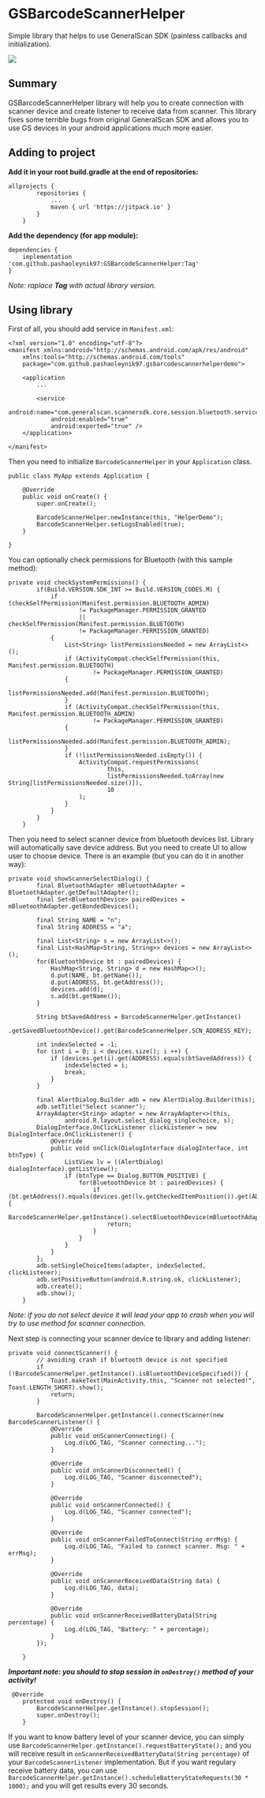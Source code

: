 # GSBarcodeScannerHelper
Simple library that helps to use GeneralScan SDK (painless callbacks and initialization).

[![](https://jitpack.io/v/pashaoleynik97/GSBarcodeScannerHelper.svg)](https://jitpack.io/#pashaoleynik97/GSBarcodeScannerHelper)

## Summary
GSBarcodeScannerHelper library will help you to create connection with scanner device and create listener to receive data from scanner.
This library fixes some terrible bugs from original GeneralScan SDK and allows you to use GS devices in your android applications much more easier.

## Adding to project

**Add it in your root build.gradle at the end of repositories:**

```
allprojects {
		repositories {
			...
			maven { url 'https://jitpack.io' }
		}
	}
```

**Add the dependency (for app module):**

```
dependencies {
	implementation 'com.github.pashaoleynik97:GSBarcodeScannerHelper:Tag'
}
```
*Note: raplace **Tag** with actual library version.*

## Using library

First of all, you should add service in `Manifest.xml`:

```
<?xml version="1.0" encoding="utf-8"?>
<manifest xmlns:android="http://schemas.android.com/apk/res/android"
    xmlns:tools="http://schemas.android.com/tools"
    package="com.github.pashaoleynik97.gsbarcodescannerhelperdemo">

    <application
        ...

        <service
            android:name="com.generalscan.scannersdk.core.session.bluetooth.service.BluetoothConnectService"
            android:enabled="true"
            android:exported="true" />
    </application>

</manifest>
```

Then you need to initialize `BarcodeScannerHelper` in your `Application` class.

```
public class MyApp extends Application {

    @Override
    public void onCreate() {
        super.onCreate();

        BarcodeScannerHelper.newInstance(this, "HelperDemo");
        BarcodeScannerHelper.setLogsEnabled(true);
    }

}
```

You can optionally check permissions for Bluetooth (with this sample method):

```
private void checkSystemPermissions() {
        if(Build.VERSION.SDK_INT >= Build.VERSION_CODES.M) {
            if (checkSelfPermission(Manifest.permission.BLUETOOTH_ADMIN)
                    != PackageManager.PERMISSION_GRANTED
                    || checkSelfPermission(Manifest.permission.BLUETOOTH)
                    != PackageManager.PERMISSION_GRANTED)
            {
                List<String> listPermissionsNeeded = new ArrayList<>();
                if (ActivityCompat.checkSelfPermission(this, Manifest.permission.BLUETOOTH)
                        != PackageManager.PERMISSION_GRANTED)
                {
                    listPermissionsNeeded.add(Manifest.permission.BLUETOOTH);
                }
                if (ActivityCompat.checkSelfPermission(this, Manifest.permission.BLUETOOTH_ADMIN)
                        != PackageManager.PERMISSION_GRANTED)
                {
                    listPermissionsNeeded.add(Manifest.permission.BLUETOOTH_ADMIN);
                }
                if (!listPermissionsNeeded.isEmpty()) {
                    ActivityCompat.requestPermissions(
                            this,
                            listPermissionsNeeded.toArray(new String[listPermissionsNeeded.size()]),
                            10
                    );
                }
            }
        }
    }
```

Then you need to select scanner device from bluetooth devices list. Library will automatically save device address. But you need to create UI to allow user to choose device. There is an example (but you can do it in another way):

```
private void showScannerSelectDialog() {
        final BluetoothAdapter mBluetoothAdapter = BluetoothAdapter.getDefaultAdapter();
        final Set<BluetoothDevice> pairedDevices = mBluetoothAdapter.getBondedDevices();

        final String NAME = "n";
        final String ADDRESS = "a";

        final List<String> s = new ArrayList<>();
        final List<HashMap<String, String>> devices = new ArrayList<>();
        for(BluetoothDevice bt : pairedDevices) {
            HashMap<String, String> d = new HashMap<>();
            d.put(NAME, bt.getName());
            d.put(ADDRESS, bt.getAddress());
            devices.add(d);
            s.add(bt.getName());
        }

        String btSavedAddress = BarcodeScannerHelper.getInstance()
                .getSavedBluetoothDevice().get(BarcodeScannerHelper.SCN_ADDRESS_KEY);

        int indexSelected = -1;
        for (int i = 0; i < devices.size(); i ++) {
            if (devices.get(i).get(ADDRESS).equals(btSavedAddress)) {
                indexSelected = i;
                break;
            }
        }

        final AlertDialog.Builder adb = new AlertDialog.Builder(this);
        adb.setTitle("Select scanner");
        ArrayAdapter<String> adapter = new ArrayAdapter<>(this,
                android.R.layout.select_dialog_singlechoice, s);
        DialogInterface.OnClickListener clickListener = new DialogInterface.OnClickListener() {
            @Override
            public void onClick(DialogInterface dialogInterface, int btnType) {
                ListView lv = ((AlertDialog) dialogInterface).getListView();
                if (btnType == Dialog.BUTTON_POSITIVE) {
                    for(BluetoothDevice bt : pairedDevices) {
                        if (bt.getAddress().equals(devices.get(lv.getCheckedItemPosition()).get(ADDRESS))) {
                            BarcodeScannerHelper.getInstance().selectBluetoothDevice(mBluetoothAdapter.getRemoteDevice(bt.getAddress()));
                            return;
                        }
                    }
                }
            }
        };
        adb.setSingleChoiceItems(adapter, indexSelected, clickListener);
        adb.setPositiveButton(android.R.string.ok, clickListener);
        adb.create();
        adb.show();
    }
```
*Note: if you do not select device it will lead your app to crash when you will try to use method for scanner connection.*

Next step is connecting your scanner device to library and adding listener:

```
private void connectScanner() {
        // avoiding crash if bluetooth device is not specified
        if (!BarcodeScannerHelper.getInstance().isBluetoothDeviceSpecified()) {
            Toast.makeText(MainActivity.this, "Scanner not selected!", Toast.LENGTH_SHORT).show();
            return;
        }

        BarcodeScannerHelper.getInstance().connectScanner(new BarcodeScannerListener() {
            @Override
            public void onScannerConnecting() {
                Log.d(LOG_TAG, "Scanner connecting...");
            }

            @Override
            public void onScannerDisconnected() {
                Log.d(LOG_TAG, "Scanner disconnected");
            }

            @Override
            public void onScannerConnected() {
                Log.d(LOG_TAG, "Scanner connected");
            }

            @Override
            public void onScannerFailedToConnect(String errMsg) {
                Log.d(LOG_TAG, "Failed to connect scanner. Msg: " + errMsg);
            }

            @Override
            public void onScannerReceivedData(String data) {
                Log.d(LOG_TAG, data);
            }

            @Override
            public void onScannerReceivedBatteryData(String percentage) {
                Log.d(LOG_TAG, "Battery: " + percentage);
            }
        });

    }
```

***Important note: you should to stop session in `onDestroy()` method of your activity!***

```
 @Override
    protected void onDestroy() {
        BarcodeScannerHelper.getInstance().stopSession();
        super.onDestroy();
    }
 ```
 
 If you want to know battery level of your scanner device, you can simply use `BarcodeScannerHelper.getInstance().requestBatteryState();` and you will receive result in `onScannerReceivedBatteryData(String percentage)` of your `BarcodeScannerListener` implementation. But if you want regulary receive battery data, you can use `BarcodeScannerHelper.getInstance().scheduleBatteryStateRequests(30 * 1000);` and you will get results every 30 seconds.
